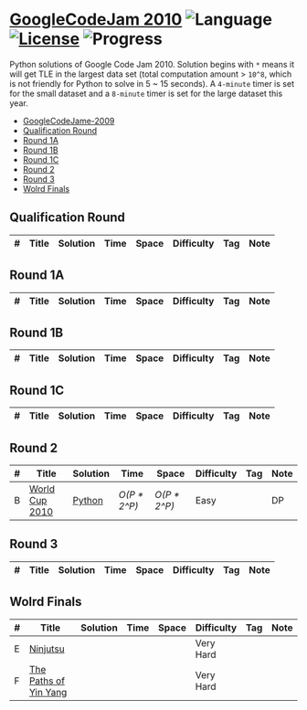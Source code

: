 # [GoogleCodeJam 2010](https://codingcompetitions.withgoogle.com/codejam/archive/2010) ![Language](https://img.shields.io/badge/language-Python-orange.svg) [![License](https://img.shields.io/badge/license-MIT-blue.svg)](./LICENSE) ![Progress](https://img.shields.io/badge/progress-1%20%2F%2029-ff69b4.svg)

Python solutions of Google Code Jam 2010. Solution begins with `*` means it will get TLE in the largest data set (total computation amount > `10^8`, which is not friendly for Python to solve in 5 ~ 15 seconds). A `4-minute` timer is set for the small dataset and a `8-minute` timer is set for the large dataset this year.

* [GoogleCodeJame-2009](https://github.com/kamyu104/GoogleCodeJam-2009)
* [Qualification Round](https://github.com/kamyu104/GoogleCodeJam-2010#qualification-round)
* [Round 1A](https://github.com/kamyu104/GoogleCodeJam-2010#round-1a)
* [Round 1B](https://github.com/kamyu104/GoogleCodeJam-2010#round-1b)
* [Round 1C](https://github.com/kamyu104/GoogleCodeJam-2010#round-1c)
* [Round 2](https://github.com/kamyu104/GoogleCodeJam-2010#round-2)
* [Round 3](https://github.com/kamyu104/GoogleCodeJam-2010#round-3)
* [Wolrd Finals](https://github.com/kamyu104/GoogleCodeJam-2010#world-finals)

## Qualification Round
| # | Title | Solution | Time | Space | Difficulty | Tag | Note |
|---| ----- | -------- | ---- | ----- | ---------- | --- | ---- |

## Round 1A
| # | Title | Solution | Time | Space | Difficulty | Tag | Note |
|---| ----- | -------- | ---- | ----- | ---------- | --- | ---- |

## Round 1B
| # | Title | Solution | Time | Space | Difficulty | Tag | Note |
|---| ----- | -------- | ---- | ----- | ---------- | --- | ---- |

## Round 1C
| # | Title | Solution | Time | Space | Difficulty | Tag | Note |
|---| ----- | -------- | ---- | ----- | ---------- | --- | ---- |

## Round 2
| # | Title | Solution | Time | Space | Difficulty | Tag | Note |
|---| ----- | -------- | ---- | ----- | ---------- | --- | ---- |
|B| [World Cup 2010](https://code.google.com/codejam/contest/635102/dashboard#s=p1&a=1)| [Python](./Round%202/world-cup-2010.py)| _O(P * 2^P)_ | _O(P * 2^P)_ | Easy | | DP |

## Round 3
| # | Title | Solution | Time | Space | Difficulty | Tag | Note |
|---| ----- | -------- | ---- | ----- | ---------- | --- | ---- |

## Wolrd Finals
| # | Title | Solution | Time | Space | Difficulty | Tag | Note |
|---| ----- | -------- | ---- | ----- | ---------- | --- | ---- |
|E| [Ninjutsu](https://code.google.com/codejam/contest/801485/dashboard#s=p4)|||| Very Hard | | |
|F| [The Paths of Yin Yang](https://code.google.com/codejam/contest/801485/dashboard#s=p5)|||| Very Hard | | |
